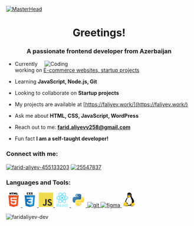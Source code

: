 [![MasterHead](https://media.licdn.com/dms/image/D4E16AQEiQ7Hov-jzaw/profile-displaybackgroundimage-shrink_350_1400/0/1715716980168?e=1723680000&v=beta&t=UUzOsVoCi_qLpPym6a1Sy7-A7SzHGDp190zk9c0v3x0)](https://rishavchanda.io)
<h1 align="center">Greetings!</h1>
<h3 align="center">A passionate frontend developer from Azerbaijan</h3>

<img align="right" alt="Coding" width="400" src="https://media1.tenor.com/m/_DOBjnGspYAAAAAC/code-coding.gif">



- Currently working on [E-commerce websites, startup projects](https://faliyev.work/)

- Learning **JavaScript, Node.js, Git**

- Looking to collaborate on **Startup projects**

- My projects are available at [https://faliyev.work/](https://faliyev.work/)

- Ask me about **HTML, CSS, JavaScript, WordPress**

- Reach out to me: **farid.aliyevv258@gmail.com**

- Fun fact **I am a self-taught developer!**

<h3 align="left">Connect with me:</h3>
<p align="left">
<a href="https://linkedin.com/in/farid-aliyev-455133203" target="blank"><img align="center" src="https://raw.githubusercontent.com/rahuldkjain/github-profile-readme-generator/master/src/images/icons/Social/linked-in-alt.svg" alt="farid-aliyev-455133203" height="30" width="40" /></a>
<a href="https://stackoverflow.com/users/25547837" target="blank"><img align="center" src="https://raw.githubusercontent.com/rahuldkjain/github-profile-readme-generator/master/src/images/icons/Social/stack-overflow.svg" alt="25547837" height="30" width="40" /></a>
</p>

<h3 align="left">Languages and Tools:</h3>
<p align="left"> 
 <a href="https://www.w3.org/html/" target="_blank" rel="noreferrer"> <img src="https://raw.githubusercontent.com/devicons/devicon/master/icons/html5/html5-original-wordmark.svg" alt="html5" width="40" height="40"/> </a> 
  <a href="https://www.w3schools.com/css/" target="_blank" rel="noreferrer"> <img src="https://raw.githubusercontent.com/devicons/devicon/master/icons/css3/css3-original-wordmark.svg" alt="css3" width="40" height="40"/> </a> 
 <a href="https://developer.mozilla.org/en-US/docs/Web/JavaScript" target="_blank" rel="noreferrer"> <img src="https://raw.githubusercontent.com/devicons/devicon/master/icons/javascript/javascript-original.svg" alt="javascript" width="40" height="40"/> </a>
<a href="https://reactjs.org/" target="_blank" rel="noreferrer"> <img src="https://raw.githubusercontent.com/devicons/devicon/master/icons/react/react-original-wordmark.svg" alt="react" width="40" height="40"/> </a> 
<a href="https://www.python.org" target="_blank" rel="noreferrer"> <img src="https://raw.githubusercontent.com/devicons/devicon/master/icons/python/python-original.svg" alt="python" width="40" height="40"/> </a> 
 <a href="https://git-scm.com/" target="_blank" rel="noreferrer"> <img src="https://www.vectorlogo.zone/logos/git-scm/git-scm-icon.svg" alt="git" width="40" height="40"/> </a> 
 <a href="https://www.figma.com/" target="_blank" rel="noreferrer"> <img src="https://www.vectorlogo.zone/logos/figma/figma-icon.svg" alt="figma" width="40" height="40"/> </a> 
<a href="https://www.linux.org/" target="_blank" rel="noreferrer"> <img src="https://raw.githubusercontent.com/devicons/devicon/master/icons/linux/linux-original.svg" alt="linux" width="40" height="40"/> </a> 
</p>

<p><img align="center" src="https://github-readme-stats.vercel.app/api/top-langs?username=faridaliyev-dev&show_icons=true&locale=en&layout=compact" alt="faridaliyev-dev" /></p>
